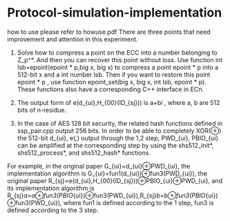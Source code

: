 # Protocol-simulation-implementation
how to use please refer to howuse.pdf
There are three points that need improvement and attention in this experiment.

  1. Solve how to compress a point on the ECC into a number belonging to Z_p^*. And then you can recover this point without loss.
     Use function int lsb=epoint(epoint * p,big x, big x) to compress a point epoint * p into a 512-bit x and a int number lsb. Then if you want to      restore this point epoint * p , use function epoint_set(big x, big x, int lsb, epoint * p). These functions also have a corresponding C++          interface in ECn.
     
     
  2. The output form of e(d_{ui},H_{00}(ID_{sj}))  is a+bi , where a, b are 512 bits of n-residue.
    
     
  3. In the case of AES 128 bit security, the related hash functions defined in ssp_pair.cpp output 256 bits. In order to be able to            completely XOR(⊕) the 512-bit d_{ui}, e(*,*) output through the 1,2 step, PWD_{ui}, PBIO_{ui} can be amplified at the corresponding        step by using the  shs512_init*, shs512_process*, and shs512_hash* functions. 
  
For example, in the original paper G_{ui}=d_{ui}⊕PWD_{ui},  the implementation algorithm is G_{ui}=fun1(d_{ui})⊕fun3(PWD_{ui}), the original paper R_{sj}=e(d_{ui},H_{00}(ID_{sj}))⊕PBIO_{ui}⊕PWD_{ui}, and its implementation algorithm is R_{sj}_a=a⊕fun3(PBIO_{ui})⊕fun3(PWD_{ui}),R_{sj}_b=b⊕fun3(PBIO_{ui})⊕fun3(PWD_{ui}), where fun1 is defined according to the 1 step, fun3 is defined according to the 3 step.
